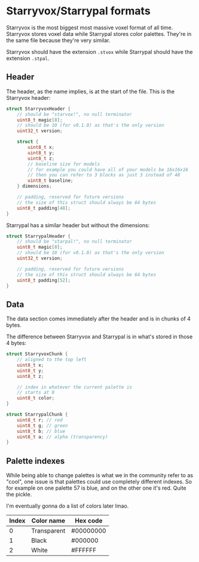 # Starryvox/Starrypal formats

Starryvox is the most biggest most massive voxel format of all time. Starryvox stores voxel data while
Starrypal stores color palettes. They're in the same file because they're very similar.

Starryvox should have the extension `.stvox` while Starrypal should have the extension `.stpal`.

## Header

The header, as the name implies, is at the start of the file. This is the Starryvox header:

```c
struct StarryvoxHeader {
    // should be "starvox!", no null terminator
    uint8_t magic[8];
    // should be 10 (for v0.1.0) as that's the only version
    uint32_t version;

    struct {
        uint8_t x;
        uint8_t y;
        uint8_t z;
        // baseline size for models
        // for example you could have all of your models be 16x16x16
        // then you can refer to 3 blocks as just 3 instead of 48
        uint8_t baseline;
    } dimensions;

    // padding, reserved for future versions
    // the size of this struct should always be 64 bytes
    uint8_t padding[48];
}
```

Starrypal has a similar header but without the dimensions:

```c
struct StarrypalHeader {
    // should be "starpal!", no null terminator
    uint8_t magic[8];
    // should be 10 (for v0.1.0) as that's the only version
    uint32_t version;

    // padding, reserved for future versions
    // the size of this struct should always be 64 bytes
    uint8_t padding[52];
}
```

## Data

The data section comes immediately after the header and is in chunks of 4 bytes.

The difference between Starryvox and Starrypal is in what's stored in those 4 bytes:

```c
struct StarryvoxChunk {
    // aligned to the top left
    uint8_t x;
    uint8_t y;
    uint8_t z;

    // index in whatever the current palette is
    // starts at 0
    uint8_t color;
}

struct StarrypalChunk {
    uint8_t r; // red
    uint8_t g; // green
    uint8_t b; // blue
    uint8_t a; // alpha (transparency)
}
```

## Palette indexes

While being able to change palettes is what we in the community refer to as "cool", one issue is that
palettes could use completely different indexes. So for example on one palette 57 is blue, and on the other
one it's red. Quite the pickle.

I'm eventually gonna do a list of colors later lmao.

| Index | Color name  | Hex code    |
| ----- | ----------- | ----------- |
| 0     | Transparent | #00000000   |
| 1     | Black       | #000000     |
| 2     | White       | #FFFFFF     |
